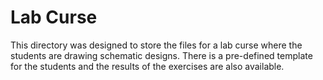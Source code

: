 # Lab Curse

This directory was designed to store the files for a lab curse where the students are drawing schematic designs. There is a pre-defined template for the students and the results of the exercises are also available.

